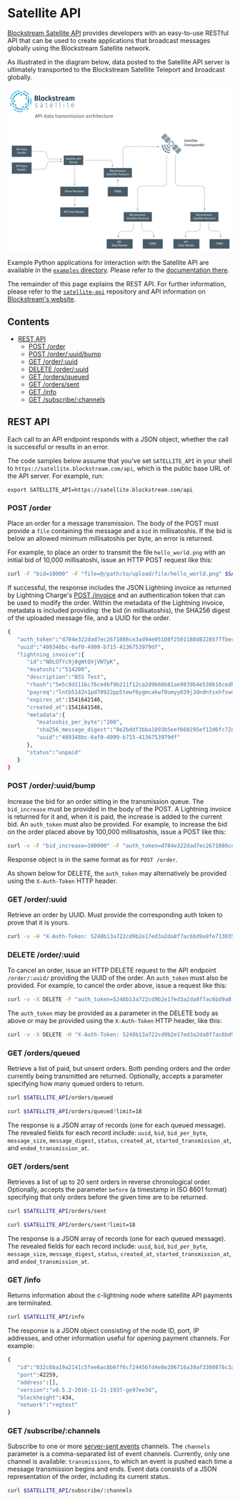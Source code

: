 # Satellite API

[Blockstream Satellite API](https://blockstream.com/satellite-api/) provides
developers with an easy-to-use RESTful API that can be used to create
applications that broadcast messages globally using the Blockstream Satellite
network.

As illustrated in the diagram below, data posted to the Satellite API server is
ultimately transported to the Blockstream Satellite Teleport and broadcast
globally.

![Blockstream Satellite API Architecture](../doc/img/api_architecture.png?raw=true "Blockstream Satellite API Architecture")

Example Python applications for interaction with the Satellite API are available
in the [`examples` directory](examples/). Please refer to the [documentation
there](examples/README.md).

The remainder of this page explains the REST API. For further information,
please refer to the
[`satellite-api`](https://github.com/Blockstream/satellite-api) repository and
API information on [Blockstream's
website](https://blockstream.com/satellite-api/).

<!-- markdown-toc start - Don't edit this section. Run M-x markdown-toc-generate-toc again -->
## Contents

- [REST API](#rest-api)
    - [POST /order](#post-order)
    - [POST /order/:uuid/bump](#post-orderuuidbump)
    - [GET /order/:uuid](#get-orderuuid)
    - [DELETE /order/:uuid](#delete-orderuuid)
    - [GET /orders/queued](#get-ordersqueued)
    - [GET /orders/sent](#get-orderssent)
    - [GET /info](#get-info)
    - [GET /subscribe/:channels](#get-subscribechannels)

<!-- markdown-toc end -->

## REST API

Each call to an API endpoint responds with a JSON object, whether the call is
successful or results in an error.

The code samples below assume that you've set `SATELLITE_API` in your shell to
`https://satellite.blockstream.com/api`, which is the public base URL of the API
server. For example, run:

```
export SATELLITE_API=https://satellite.blockstream.com/api
```

### POST /order

Place an order for a message transmission. The body of the POST must provide a
`file` containing the message and a `bid` in millisatoshis. If the bid is below
an allowed minimum millisatoshis per byte, an error is returned.

For example, to place an order to transmit the file `hello_world.png` with an
initial bid of 10,000 millisatoshi, issue an HTTP POST request like this:

```bash
curl -F "bid=10000" -F "file=@/path/to/upload/file/hello_world.png" $SATELLITE_API/order
```

If successful, the response includes the JSON Lightning invoice as returned by
Lightning Charge's [POST
/invoice](https://github.com/ElementsProject/lightning-charge#post-invoice) and
an authentication token that can be used to modify the order. Within the
metadata of the Lightning invoice, metadata is included providing: the bid (in
millisatoshis), the SHA256 digest of the uploaded message file, and a UUID for
the order.

```bash
{
   "auth_token":"d784e322dad7ec2671086ce3ad94e05108f2501180d8228577fbec4115774750",
   "uuid":"409348bc-6af0-4999-b715-4136753979df",
   "lightning_invoice":{
      "id":"N0LOTYc9j0gWtQVjVW7pK",
      "msatoshi":"514200",
      "description":"BSS Test",
      "rhash":"5e5c9d111bc76ce4bf9b211f12ca2d9b66b81ae9839b4e530b16cedbef653a3a",
      "payreq":"lntb5142n1pd78922pp5tewf6ygmcakwf0umyy039j3dndntsxhfswd5u5ctzm8dhmm98gaqdqdgff4xgz5v4ehgxqzjccqp286gfgrcpvzl04sdg2f9sany7ptc5aracnd6kvr2nr0e0x5ajpmfhsjkqzw679ytqgnt6w4490jjrgcvuemz790salqyz9far68cpqtgq3q23el",
      "expires_at":1541642146,
      "created_at":1541641546,
      "metadata":{
         "msatoshis_per_byte":"200",
         "sha256_message_digest":"0e2bddf3bba1893b5eef660295ef12d6fc72870da539c328cf24e9e6dbb00f00",
         "uuid":"409348bc-6af0-4999-b715-4136753979df"
      },
      "status":"unpaid"
   }
}
```

### POST /order/:uuid/bump

Increase the bid for an order sitting in the transmission queue. The
`bid_increase` must be provided in the body of the POST. A Lightning invoice is
returned for it and, when it is paid, the increase is added to the current
bid. An `auth_token` must also be provided. For example, to increase the bid on
the order placed above by 100,000 millisatoshis, issue a POST like this:

```bash
curl -v -F "bid_increase=100000" -F "auth_token=d784e322dad7ec2671086ce3ad94e05108f2501180d8228577fbec4115774750" $SATELLITE_API/order/409348bc-6af0-4999-b715-4136753979df/bump
```

Response object is in the same format as for `POST /order`.

As shown below for DELETE, the `auth_token` may alternatively be provided using
the `X-Auth-Token` HTTP header.

### GET /order/:uuid

Retrieve an order by UUID. Must provide the corresponding auth token to prove
that it is yours.

```bash
curl -v -H "X-Auth-Token: 5248b13a722cd9b2e17ed3a2da8f7ac6bd9a8fe7130357615e074596e3d5872f" $SATELLITE_API/order/409348bc-6af0-4999-b715-4136753979df
```

### DELETE /order/:uuid

To cancel an order, issue an HTTP DELETE request to the API endpoint
`/order/:uuid/` providing the UUID of the order. An `auth_token` must also be
provided. For example, to cancel the order above, issue a request like this:

```bash
curl -v -X DELETE -F "auth_token=5248b13a722cd9b2e17ed3a2da8f7ac6bd9a8fe7130357615e074596e3d5872f" $SATELLITE_API/order/409348bc-6af0-4999-b715-4136753979df
```

The `auth_token` may be provided as a parameter in the DELETE body as above or
may be provided using the `X-Auth-Token` HTTP header, like this:

```bash
curl -v -X DELETE -H "X-Auth-Token: 5248b13a722cd9b2e17ed3a2da8f7ac6bd9a8fe7130357615e074596e3d5872f" $SATELLITE_API/order/409348bc-6af0-4999-b715-4136753979df
```

### GET /orders/queued  ###

Retrieve a list of paid, but unsent orders. Both pending orders and the order
currently being transmitted are returned. Optionally, accepts a parameter
specifying how many queued orders to return.

```bash
curl $SATELLITE_API/orders/queued
```

```bash
curl $SATELLITE_API/orders/queued?limit=18
```

The response is a JSON array of records (one for each queued message). The
revealed fields for each record include: `uuid`, `bid`, `bid_per_byte`,
`message_size`, `message_digest`, `status`, `created_at`,
`started_transmission_at`, and `ended_transmission_at`.

### GET /orders/sent  ###

Retrieves a list of up to 20 sent orders in reverse chronological
order. Optionally, accepts the parameter `before` (a timestamp in ISO 8601
format) specifying that only orders before the given time are to be returned.

```bash
curl $SATELLITE_API/orders/sent
```

```bash
curl $SATELLITE_API/orders/sent?limit=18
```

The response is a JSON array of records (one for each queued message). The
revealed fields for each record include: `uuid`, `bid`, `bid_per_byte`,
`message_size`, `message_digest`, `status`, `created_at`,
`started_transmission_at`, and `ended_transmission_at`.

### GET /info

Returns information about the c-lightning node where satellite API payments are
terminated.

```bash
curl $SATELLITE_API/info
```

The response is a JSON object consisting of the node ID, port, IP addresses, and
other information useful for opening payment channels. For example:

```bash
{
   "id":"032c6ba19a2141c5fee6ac8b6ff6cf24456fd4e8e206716a39af3300876c3a4835",
   "port":42259,
   "address":[],
   "version":"v0.5.2-2016-11-21-1937-ge97ee3d",
   "blockheight":434,
   "network":"regtest"
}
```


### GET /subscribe/:channels

Subscribe to one or more [server-sent
events](https://en.wikipedia.org/wiki/Server-sent_events) channels. The
`channels` parameter is a comma-separated list of event channels. Currently,
only one channel is available: `transmissions`, to which an event is pushed each
time a message transmission begins and ends. Event data consists of a JSON
representation of the order, including its current status.

```bash
curl $SATELLITE_API/subscribe/:channels
```


